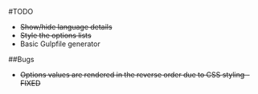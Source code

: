 #TODO

* ~~Show/hide language details~~
* ~~Style the options lists~~
* Basic Gulpfile generator

##Bugs
* ~~Options values are rendered in the reverse order due to CSS styling - FIXED~~
